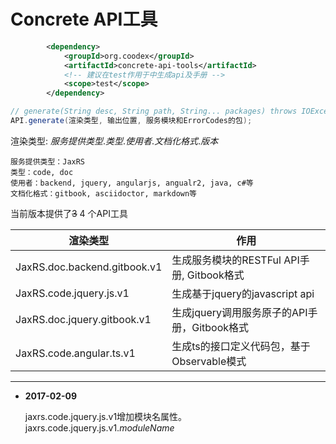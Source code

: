 # Concrete API工具


```xml
        <dependency>
            <groupId>org.coodex</groupId>
            <artifactId>concrete-api-tools</artifactId>
            <!-- 建议在test作用于中生成api及手册 -->
            <scope>test</scope>
        </dependency>
```

```java
// generate(String desc, String path, String... packages) throws IOException
API.generate(渲染类型, 输出位置, 服务模块和ErrorCodes的包);
```

渲染类型: _服务提供类型_._类型_._使用者_._文档化格式_._版本_

    服务提供类型：JaxRS
    类型：code, doc
    使用者：backend, jquery, angularjs, angualr2, java, c#等
    文档化格式：gitbook, asciidoctor, markdown等


当前版本提供了~~3~~ 4 个API工具

| 渲染类型 | 作用 |
| --- | --- |
| JaxRS.doc.backend.gitbook.v1 | 生成服务模块的RESTFul API手册, Gitbook格式 |
| JaxRS.code.jquery.js.v1 | 生成基于jquery的javascript api |
| JaxRS.doc.jquery.gitbook.v1 | 生成jquery调用服务原子的API手册，Gitbook格式 |
| JaxRS.code.angular.ts.v1 | 生成ts的接口定义代码包，基于Observable模式 |

------

- **2017-02-09**
    
    jaxrs.code.jquery.js.v1增加模块名属性。jaxrs.code.jquery.js.v1._moduleName_


